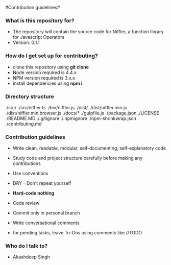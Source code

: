 #Contribution guidelines#

### What is this repository for? ###

* The repository will contain the source code for Niffler, a function library for Javascript Operators
* Version: 0.1.1

### How do I get set up for contributing? ###

* clone this repository using **git clone <url>**
* Node version required is 4.4.x
* NPM version required is 3.x.x
* install dependencies using **npm i**

### Directory structure ###

./src/
./src/niffler.ts
./bin/niffler.js
./dist/
./dist/niffler.min.js
./dist/niffler.min.browser.js
./docs/*
./gulpfile.js
./package.json
./LICENSE
./README.MD
./.gitignore
./.npmignore
./npm-shrinkwrap.json
./contributing.md

### Contribution guidelines ###

* Write clean, readable, modular, self-documenting, self-explanatory code
* Study code and project structure carefully before making any contributions
* Use conventions
* DRY - Don't repeat yourself
* **Hard-code nothing**
* Code review
* Commit only in personal branch
* Write conversational comments

* for pending tasks, leave To-Dos using comments like //TODO 

### Who do I talk to? ###

* Akashdeep Singh